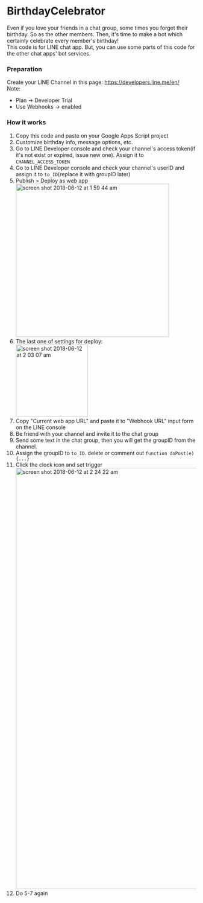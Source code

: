 # BirthdayCelebrator
Even if you love your friends in a chat group, some times you forget their birthday. So as the other members. Then, it's time to make a bot which certainly celebrate every member's birthday!<br/>
This code is for LINE chat app. But, you can use some parts of this code for the other chat apps' bot services. 

### Preparation
Create your LINE Channel in this page: https://developers.line.me/en/ <br/>
Note:
- Plan -> Developer Trial
- Use Webhooks -> enabled

### How it works 
1. Copy this code and paste on your Google Apps Script project
2. Customize birthday info, message options, etc.
3. Go to LINE Developer console and check your channel's access token(if it's not exist or expired, issue new one). Assign it to `CHANNEL_ACCESS_TOKEN`
4. Go to LINE Developer console and check your channel's userID and assign it to `to_ID`(replace it with groupID later)
5. Publish > Deploy as web app<br/><img width="406" alt="screen shot 2018-06-12 at 1 59 44 am" src="https://user-images.githubusercontent.com/30137645/41280719-8066eb50-6de4-11e8-8d69-413117d4d538.png">
6. The last one of settings for deploy:<br/><img width="191" alt="screen shot 2018-06-12 at 2 03 07 am" src="https://user-images.githubusercontent.com/30137645/41281000-3b8e1ba6-6de5-11e8-959b-4b7320d4e868.png">
7. Copy "Current web app URL" and paste it to "Webhook URL" input form on the LINE console
8. Be friend with your channel and invite it to the chat group
9. Send some text in the chat group, then you will get the groupID from the channel.
10. Assign the groupID to `to_ID`. delete or comment out `function doPost(e){...}`
11. Click the clock icon and set trigger<br/><img width="1116" alt="screen shot 2018-06-12 at 2 24 22 am" src="https://user-images.githubusercontent.com/30137645/41282034-d96b0ba2-6de7-11e8-9598-cf4a3b860d98.png">
12. Do 5-7 again
